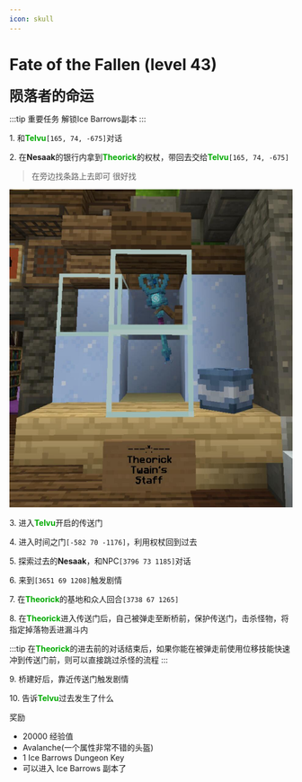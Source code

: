 ```yaml
---
icon: skull
---
```


# Fate of the Fallen (level 43)
<span style="font-size: 25px;">**陨落者的命运**</span>

:::tip 重要任务
解锁Ice Barrows副本
:::

<span class="stage-index">1.</span> 和<font color=00AA00>**Telvu**</font>`[165, 74, -675]`对话

<span class="stage-index">2.</span> 在**Nesaak**的银行内拿到<font color=00AA00>**Theorick**</font>的权杖，带回去交给<font color=00AA00>**Telvu**</font>`[165, 74, -675]`
>在旁边找条路上去即可 很好找

![](/assets/img/lvl43-1.jpg)

<span class="stage-index">3.</span> 进入<font color=00AA00>**Telvu**</font>开启的传送门

<span class="stage-index">4.</span> 进入时间之门`[-582 70 -1176]`，利用权杖回到过去

<span class="stage-index">5.</span> 探索过去的**Nesaak**，和NPC`[3796 73 1185]`对话

<span class="stage-index">6.</span> 来到`[3651 69 1208]`触发剧情

<span class="stage-index">7.</span> 在<font color=00AA00>**Theorick**</font>的基地和众人回合`[3738 67 1265]`

<span class="stage-index">8.</span> 在<font color=00AA00>**Theorick**</font>进入传送门后，自己被弹走至断桥前，保护传送门，击杀怪物，将指定掉落物丢进漏斗内

:::tip
在<font color=00AA00>**Theorick**</font>的进去前的对话结束后，如果你能在被弹走前使用位移技能快速冲到传送门前，则可以直接跳过杀怪的流程
:::

<span class="stage-index">9.</span> 桥建好后，靠近传送门触发剧情

<span class="stage-index">10.</span> 告诉<font color=00AA00>**Telvu**</font>过去发生了什么

奖励

+ 20000 经验值
+ Avalanche(一个属性非常不错的头盔)
+ 1 Ice Barrows Dungeon Key
+ 可以进入 Ice Barrows 副本了